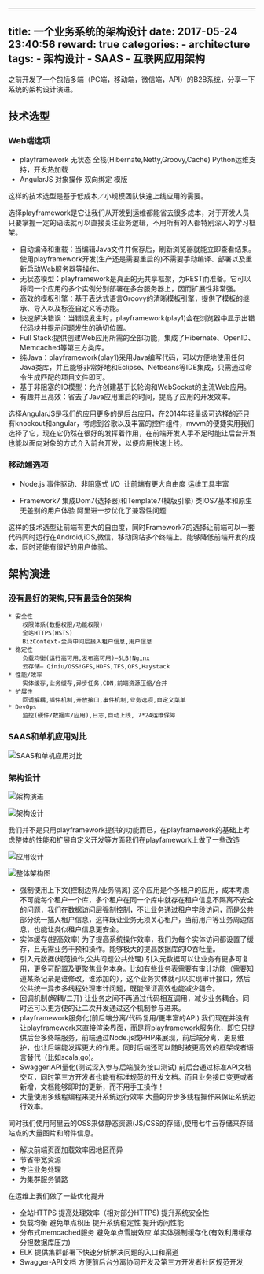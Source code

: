 
---
title: 一个业务系统的架构设计
date: 2017-05-24 23:40:56
reward: true
categories:
    - architecture
tags:
    - 架构设计
    - SAAS
    - 互联网应用架构
---

之前开发了一个包括多端（PC端，移动端，微信端，API）的B2B系统，分享一下系统的架构设计演进。

## 技术选型

### Web端选项

* playframework
    无状态
    全栈(Hibernate,Netty,Groovy,Cache)
    Python运维支持，开发热加载
* AngularJS
    对象操作
    双向绑定
    模版

这样的技术选型是基于低成本／小规模团队快速上线应用的需要。

选择playframework是它让我们从开发到运维都能省去很多成本，对于开发人员只要掌握一定的语法就可以直接关注业务逻辑，不用所有的人都特别深入的学习框架。

* 自动编译和重载：当编辑Java文件并保存后，刷新浏览器就能立即查看结果。使用playframework开发(生产还是需要重启的)不需要手动编译、部署以及重新启动Web服务器等操作。
* 无状态模型：playframework是真正的无共享框架，为REST而准备。它可以将同一个应用的多个实例分别部署在多台服务器上，因而扩展性非常强。
* 高效的模板引擎：基于表达式语言Groovy的清晰模板引擎，提供了模板的继承、导入以及标签自定义等功能。
* 快速解决错误：当错误发生时，playframework(play1)会在浏览器中显示出错代码块并提示问题发生的确切位置。
* Full Stack:提供创建Web应用所需的全部功能，集成了Hibernate、OpenID、Memcached等第三方类库。
* 纯Java：playframework(play1)采用Java编写代码，可以方便地使用任何Java类库，并且能够非常好地和Eclipse、Netbeans等IDE集成，只需通过命令生成匹配的项目文件即可。
* 基于非阻塞的IO模型：允许创建基于长轮询和WebSocket的主流Web应用。
* 有趣并且高效：省去了Java应用重启的时间，提高了应用的开发效率。

选择AngularJS是我们的应用更多的是后台应用，在2014年轻量级可选择的还只有knockout和angular，考虑到谷歌以及丰富的控件组件，mvvm的便捷实用我们选择了它，现在它仍然在很好的发挥着作用，在前端开发人手不足时能让后台开发也能以面向对象的方式介入前台开发，以便应用快速上线。

<!--more-->

### 移动端选项

* Node.js
    事件驱动、非阻塞式 I/O 
    让前端有更大自由度
    运维工具丰富

* Framework7
    集成Dom7(选择器)和Template7(模版引擎)
    类IOS7基本和原生无差别的用户体验
    阿里进一步优化了兼容性问题

这样的技术选型让前端有更大的自由度，同时Framework7的选择让前端可以一套代码同时运行在Android,iOS,微信，移动网站多个终端上。能够降低前端开发的成本，同时还能有很好的用户体验。

## 架构演进

### 没有最好的架构,只有最适合的架构

```angular2html
* 安全性
    权限体系(数据权限/功能权限)
    全站HTTPS(HSTS)
    BizContext-全局中间层接入租户信息,用户信息
* 稳定性
    负载均衡(运行高可用,发布高可用)—SLB!Nginx
    云存储– Qiniu/OSS!GFS,HDFS,TFS,QFS,Haystack
* 性能/效率
    实体缓存,业务缓存,异步任务,CDN,前端资源压缩/合并
* 扩展性
    回调解耦,插件机制,开放接口,事件机制,业务选项,自定义菜单
* DevOps
    监控(硬件/数据库/应用),日志,自动上线, 7*24运维保障
```

### SAAS和单机应用对比

![SAAS和单机应用对比](http://oqcey66z7.bkt.clouddn.com/public/resource/applicationdiff.png)

### 架构设计

![架构演进](http://oqcey66z7.bkt.clouddn.com/public/images/architecture.png)

![架构设计](http://oqcey66z7.bkt.clouddn.com/public/resource/buid-devops.png)

我们并不是只用playframework提供的功能而已，在playframework的基础上考虑整体的性能和扩展自定义开发等方面我们在playfamework上做了一些改造

![应用设计](http://oqcey66z7.bkt.clouddn.com/public/images/applicationdesign.png)

![整体架构图](http://oqcey66z7.bkt.clouddn.com/public/resource/art-design.png)

* 强制使用上下文(控制边界/业务隔离)
    这个应用是个多租户的应用，成本考虑不可能每个租户一个库，多个租户在同一个库中就存在租户信息不隔离不安全的问题，我们在数据访问层强制控制，不让业务通过租户字段访问，而是公共部分统一插入租户信息，这样既让业务无须关心租户，当前用户等业务周边信息，也能让类似租户信息更安全。
* 实体缓存(提高效率)
    为了提高系统操作效率，我们为每个实体访问都设置了缓存，且无需业务干预和操作。能够极大的提高数据库的IO吞吐量。
* 引入元数据(规范操作,公共问题公共处理)
    引入元数据可以让业务有更多可复用，更多可配置及更聚焦业务本身。比如有些业务表需要有审计功能（需要知道某条记录是谁修改，谁添加的），这个业务实体就可以实现审计接口，然后公共统一异步多线程处理审计问题，既能保证高效也能减少耦合。
* 回调机制(解耦/二开)
    让业务之间不再通过代码相互调用，减少业务耦合。同时还可以更方便的让二次开发通过这个机制参与进来。
* playframework服务化(前后端分离/代码复用/更丰富的API)
    我们现在并没有让playframework来直接渲染界面，而是将playframework服务化，即它只提供后台多终端服务，前端通过Node.js或PHP来展现，前后端分离，更易维护，也让后端能发挥更大的作用。同时后端还可以随时被更高效的框架或者语言替代（比如scala,go)。
* Swagger:API量化(测试深入参与后端服务接口测试)
    前后台通过标准API文档交互，同时第三方开发者也能有标准规范的开发文档。而且业务接口变更或者新增，文档能够即时的更新，而不用手工操作！
* 大量使用多线程编程来提升系统运行效率
    大量的异步多线程操作来保证系统运行效率。

同时我们使用阿里云的OSS来做静态资源(JS/CSS的存储),使用七牛云存储来存储站点的大量图片和附件信息。

* 解决前端页面加载效率因地区而异
* 节省带宽资源
* 专注业务处理
* 为集群服务铺路

在运维上我们做了一些优化提升

* 全站HTTPS
    提高处理效率（相对部分HTTPS)
    提升系统安全性
* 负载均衡
    避免单点积压
    提升系统稳定性
    提升访问性能
* 分布式memcached服务
    避免单点雪崩效应
    单实体强制缓存化(有效利用缓存分担数据库压力)
* ELK
    提供集群部署下快速分析解决问题的入口和渠道
* Swagger-API文档
    方便前后台分离协同开发及第三方开发者社区规范开发




